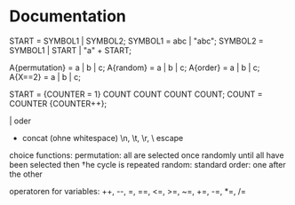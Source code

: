 #  Documentation

START = SYMBOL1 | SYMBOL2;
SYMBOL1 = abc | "abc";
SYMBOL2 = SYMBOL1 | START | "a" + START;

A{permutation} = a | b | c;
A{random} = a | b | c;
A{order} = a | b | c;
A{X==2} = a | b | c;


START = {COUNTER = 1} COUNT COUNT COUNT COUNT;
COUNT = COUNTER {COUNTER++};

| oder
+ concat (ohne whitespace)
\n, \t, \r, \\ escape

choice functions:
permutation: all are selected once randomly until all have been selected then †he cycle is repeated
random: standard
order: one after the other


operatoren for variables: ++, --, =, ==, <=, >=, ~=, +=, -=, *=, /=



